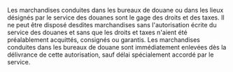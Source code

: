 Les marchandises conduites dans les bureaux de douane
ou dans les lieux désignés par le service des douanes sont le gage des
droits et des taxes.
Il ne peut être disposé desdites marchandises sans l'autorisation écrite
du service des douanes et sans que les droits et taxes n'aient été
préalablement acquittés, consignés ou garantis.
Les marchandises conduites dans les bureaux de douane sont immédiatement
enlevées dès la délivrance de cette autorisation, sauf délai
spécialement accordé par le service.